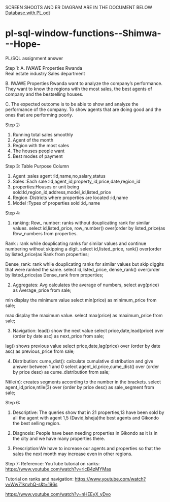 SCREEN SHOOTS AND ER DIAGRAM ARE IN THE DOCUMENT BELOW
[Database.with.PL.odt](https://github.com/user-attachments/files/22603390/Database.with.PL.odt)

# pl-sql-window-functions--Shimwa---Hope-
PL/SQL assignment answer


Step 1:
A. IWAWE Properties Rwanda  
Real estate industry 
Sales department

B.
IWAWE Properties Rwanda want to analyze the company’s performance. They want to know the regions with the most sales, the best agents of company and the bestselling houses.

C.
The expected outcome is to be able to show and analyze the performance of the company. To show agents that are doing good and the ones that are performing poorly.


Step  2:
1. Running total sales smoothly
2. Agent of the month
3. Region with the most sales
4. The houses people want
5. Best modes of payment


Step 3:
Table	Purpose	Column
1. Agent :sales agent	:Id,name,no,salary,status
2. Sales	:Each sale	:Id,agent_id,property_id,price,date,region_id
3. properties:Houses or unit being sold:Id,region_id,address,model_id,listed_price
4. Region	:Districts where properties are located	:id,name
5. Model	:Types of properties sold	:id,.name



Step 4:
1. ranking:
Row_ number: ranks without douplicating rank for similar values.
select id,listed_price, row_number() over(order by listed_price)as Row_numbers from properties. 

Rank : rank while douplicating ranks for similar values and continue numbering without skipping a digit.
select id,listed_price, rank() over(order by listed_price)as Rank from properties;

Dense_rank: rank while douplicating ranks for similar values but skip diggits that were ranked the same. 
select id,listed_price, dense_rank() over(order by listed_price)as Dense_rank from properties;

2. Aggregates:
Avg calculates the average of numbers,
select avg(price) as Average_price from sale;

min display the minimum value
select min(price) as minimum_price from sale;

max display the maximum value.
select max(price) as maximum_price from sale;

3. Navigation:
lead() show the next value 
select price,date,lead(price) over (order by date asc) as next_price from sale;

lag() shows previous value
select price,date,lag(price) over (order by date asc) as previous_price from sale;

4. Distribution:
cume_dist(): calculate cumulative distribution and give answer between 1 and 0
select agent_id,price,cume_dist() over (order by price desc) as cume_distribution from sale;

Ntile(n): creates segments according to the number in the brackets.
select agent_id,price,ntile(3) over (order by price desc) as sale_segment from sale;


Step 6:
1. Descriptive: The queries show that in 21 properties,13 have been sold by all the agent with agent 1,5 (David,Isheja)the best agents and Gikondo the best selling region.

2. Diagnosis: People have been needing properties in Gikondo as it is in the city and we have many properties there.

3. Prescription:We have to increase our agents and properties so that the sales the next month  may increase even in other regions.


Step 7:
Reference:
YouTube tutorial on ranks: https://www.youtube.com/watch?v=rIcB4zMYMas

Tutorial on ranks and navigation: https://www.youtube.com/watch?v=Ww71knvhQ-s&t=196s

https://www.youtube.com/watch?v=nHEEyX_yDvo
